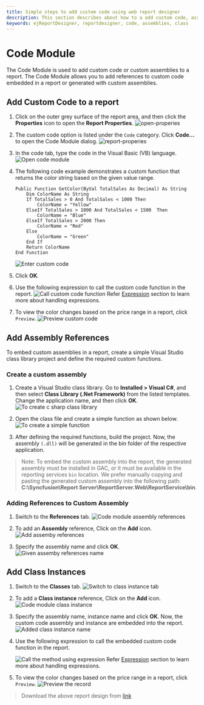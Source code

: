 ```yaml
---
title: Simple steps to add custom code using web report designer
description: This section describes about how to a add custom code, assembly references using Bold Report Designer
keywords: ejReportDesigner, reportdesigner, code, assemblies, class
---
```


# Code Module

The Code Module is used to add custom code or custom assemblies to a report. The Code Module allows you to add references to custom code embedded in a report or generated with custom assemblies.

## Add Custom Code to a report

1. Click on the outer grey surface of the report area, and then click the **Properties** icon to open the **Report Properties**.
    ![open-properies](/static/assets/on-premise/images/report-designer/compose-report/unit-switcher/open-properties.png)
2. The custom code option is listed under the `Code` category. Click **Code...** to open the Code Module dialog.
    ![report-properies](/static/assets/on-premise/images/report-designer/compose-report/unit-switcher/report-properties.png)
3. In the code tab, type the code in the Visual Basic (VB) language.
    ![Open code module](/static/assets/on-premise/images/report-designer/compose-report/code-module/open-code-module.png)
4. The following code example demonstrates a custom function that returns the color string based on the given value range.

    ```basic
    Public Function GetColor(ByVal TotalSales As Decimal) As String
        Dim ColorName As String
        If TotalSales > 0 And TotalSales < 1000 Then
            ColorName = "Yellow"
        ElseIf TotalSales > 1000 And TotalSales < 1500  Then
            ColorName = "Blue"
        ElseIf TotalSales > 2000 Then
            ColorName = "Red"
        Else
            ColorName = "Green"
        End If
        Return ColorName
    End Function
    ```

    ![Enter custom code](/static/assets/on-premise/images/report-designer/compose-report/code-module/code-section.png)
5. Click **OK**.
6. Use the following expression to call the custom code function in the report.
    ![Call custom code function](/static/assets/on-premise/images/report-designer/compose-report/code-module/custom-code-expression.png)
Refer [Expression](./../../compose-report/expressions/) section to learn more about handling expressions.
7. To view the color changes based on the price range in a report, click `Preview`.
![Preview custom code](/static/assets/on-premise/images/report-designer/compose-report/code-module/custom-code-preview.png)

## Add Assembly References

To embed custom assemblies in a report, create a simple Visual Studio class library project and define the required custom functions.

### Create a custom assembly

1. Create a Visual Studio class library. Go to **Installed > Visual C#**, and then select **Class Library (.Net Framework)** from the listed templates. Change the application name, and then click **OK**.
![To create c sharp class library](/static/assets/on-premise/images/report-designer/compose-report/code-module/assembly-references.png)

2. Open the class file and create a simple function as shown below.
![To create a simple function](/static/assets/on-premise/images/report-designer/compose-report/code-module/add-references.png)

3. After defining the required functions, build the project. Now, the assembly `(.dll)` will be generated in the bin folder of the respective application.

> Note: To embed the custom assembly into the report, the generated assembly must be installed in GAC, or it must be available in the reporting services `bin` location. We prefer manually copying and pasting the generated custom assembly into the following path: **C:\Syncfusion\Report Server\ReportServer.Web\ReportService\bin**.

### Adding References to Custom Assembly

1. Switch to the **References** tab.
![Code module assembly references](/static/assets/on-premise/images/report-designer/compose-report/code-module/references-tab.png)

2. To add an **Assembly** reference, Click on the **Add** icon.
![Add assemby references](/static/assets/on-premise/images/report-designer/compose-report/code-module/reference-add-icon.png)

3. Specify the assembly name and click **OK**.
![Given assemby references name](/static/assets/on-premise/images/report-designer/compose-report/code-module/assembly-reference-name.png)

## Add Class Instances

1. Switch to the **Classes** tab.
    ![Switch to class instance tab](/static/assets/on-premise/images/report-designer/compose-report/code-module/classinstance-tab.png)

2. To add a **Class instance** reference, Click on the **Add** icon.
    ![Code module class instance](/static/assets/on-premise/images/report-designer/compose-report/code-module/listed-class-instance.png)

3. Specify the assembly name, instance name and click **OK**. Now, the custom code assembly and instance are embedded into the report.
    ![Added class instance name](/static/assets/on-premise/images/report-designer/compose-report/code-module/added-class-instances.png)

4. Use the following expression to call the embedded custom code function in the report.

    ![Call the method using expression](/static/assets/on-premise/images/report-designer/compose-report/code-module/custom-assembly-expression.png)
Refer [Expression](./../../compose-report/expressions/) section to learn more about handling expressions.

5. To view the color changes based on the price range in a report, click `Preview`.
    ![Preview the record](/static/assets/on-premise/images/report-designer/compose-report/code-module/custom-code-preview.png)

> Download the above report design from [link](https://github.com/boldreports/resources/tree/master/docs/report-designer/compose-report/code-module.rdl)